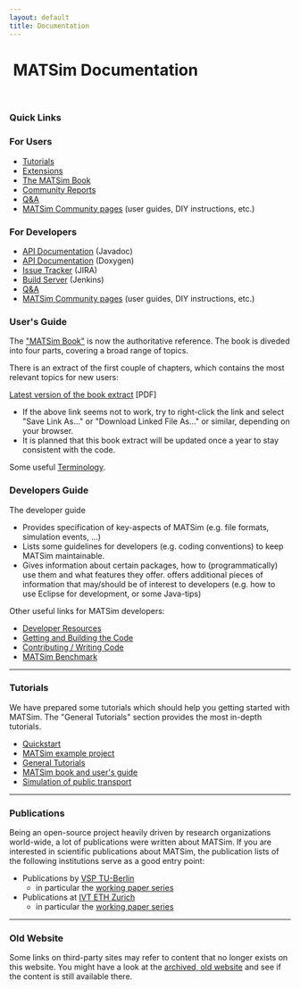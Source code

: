 ```yaml
---
layout: default
title: Documentation
---
```


# <i class="fa fa-book">&nbsp;</i>MATSim Documentation

<br/>

<div class="panel panel-info">
	<div class="panel-heading">
		<h3 class="panel-title">Quick Links</h3>
	</div>
  <div class="panel-body">
		<div class="col-xs-12 col-sm-6" markdown="1">
		
### For Users

- [Tutorials](/docs/tutorials)
- [Extensions](/extensions)
- [The MATSim Book](/the-book)
- [Community Reports](https://matsim.atlassian.net/wiki/display/MATPUB/MATSim+Community+Report)
- [Q&A](/faq)
- [MATSim Community pages](/wiki) (user guides, DIY instructions, etc.)

</div>
<div class="col-xs-12 col-sm-6" markdown="1">
		
### For Developers	
		
- [API Documentation](/javadoc) (Javadoc)
- [API Documentation](/doxygen) (Doxygen)
- [Issue Tracker](/issuetracker) (JIRA)
- [Build Server](/buildserver) (Jenkins)
- [Q&A](/faq)
- [MATSim Community pages](/wiki) (user guides, DIY instructions, etc.)

</div>
	</div>
</div>

<!-- ------------------------------------------- -->

<div class="col-md-6" markdown="1">

### User's Guide

The ["MATSim Book"](/the-book) is now the authoritative reference. The book is diveded into four parts, covering a broad range of topics.

There is an extract of the first couple of chapters, which contains the most relevant topics for new users:

[Latest version of the book extract](http://ci.matsim.org:8080/job/MATSim-Book/ws/partOne-latest.pdf) [PDF]

- If the above link seems not to work, try to right-click the link and select "Save Link As…" or "Download Linked File As…" or similar, depending on your browser.
- It is planned that this book extract will be updated once a year to stay consistent with the code.

Some useful [Terminology](/docs/userguide/terminology).

</div>

<!-- ------------------------------------------- -->

<div class="col-md-6" markdown="1">

### Developers Guide

The developer guide

- Provides specification of key-aspects of MATSim (e.g. file formats, simulation events, ...)
- Lists some guidelines for developers (e.g. coding conventions) to keep MATSim maintainable.
- Gives information about certain packages, how to (programmatically) use them and what features they offer.
offers additional pieces of information that may/should be of interest to developers (e.g. how to use Eclipse for development, or some Java-tips)

Other useful links for MATSim developers:

- [Developer Resources](/content/developer-resources)
- [Getting and Building the Code](/docs/devguide/development-environment)
- [Contributing / Writing Code](/docs/contributing)
- [MATSim Benchmark](/benchmark)

</div>

<!-- ------------------------------------------- -->
<div class="col-md-6" markdown="1">

---
### Tutorials

We have prepared some tutorials which should help you getting started with MATSim. The "General Tutorials" section provides the most in-depth tutorials.

- [Quickstart](/content/quickstart)
- [MATSim example project](/content/matsim-example-project)
- [General Tutorials](/docs/tutorials/general)
- [MATSim book and user's guide](/content/matsim-book-and-users-guide)
- [Simulation of public transport](https://matsim.atlassian.net/wiki/display/MATPUB/Transit+Tutorial)

</div>

<!-- ------------------------------------------- -->
<div class="col-md-6" markdown="1">

---
### Publications

Being an open-source project heavily driven by research organizations world-wide, a lot of publications were written about MATSim. If you are interested in scientific publications about MATSim, the publication lists of the following institutions serve as a good entry point: 

- Publications by [VSP TU-Berlin](http://www.vsp.tu-berlin.de/publications/) 
  - in particular the [working paper series](http://www.vsp.tu-berlin.de/publications/vspwp/)
- Publications at [IVT ETH Zurich](http://www.ivt.ethz.ch/vpl/publications/) 
  - in particular the [working paper series](http://www.ivt.ethz.ch/vpl/publications/reports)

</div>


<!-- ------------------------------------------- -->
<div class="col-md-6" markdown="1">

---
### Old Website

Some links on third-party sites may refer to content that no longer exists on this website. You might have a look at the [archived, old website](http://archive.matsim.org/) and see if the content is still available there.

</div>
